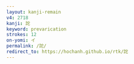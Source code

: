 ```yaml
---
layout: kanji-remain
v4: 2718
kanji: 詑
keyword: prevarication
strokes: 12
on-yomi: イ
permalink: /詑/
redirect_to: https://hochanh.github.io/rtk/詑
---
```






